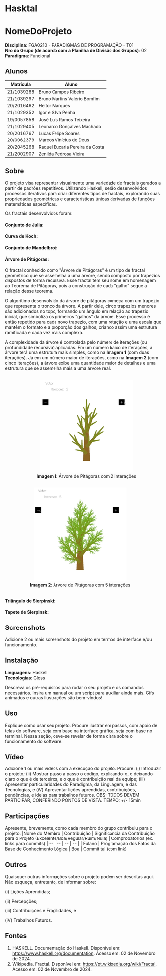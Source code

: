 # Hasktal

# NomeDoProjeto
**Disciplina**: FGA0210 - PARADIGMAS DE PROGRAMAÇÃO - T01 <br>
**Nro do Grupo (de acordo com a Planilha de Divisão dos Grupos)**: 02<br>
**Paradigma**: Funcional<br>

## Alunos
|Matrícula | Aluno |
| -- | -- |
| 21/1039288  |  Bruno Campos Ribeiro |
| 21/1039297  |  Bruno Martins Valério Bomfim |
| 20/2016462  |  Heitor Marques|
| 21/1029352  |  Igor e Silva Penha |
| 19/0057858  |  José Luís Ramos Teixeira |
| 21/1029405  |  Leonardo Gonçalves Machado |
| 20/2016767  |  Lucas Felipe Soares |
| 20/0062379  |  Marcos Vinícius de Deus |
| 20/2045268  |  Raquel Eucaria Pereira da Costa |
| 21/2002907  |  Zenilda Pedrosa Vieira |


## Sobre 
O projeto visa representar visualmente uma variedade de fractais gerados a partir de padrões repetitivos. Utilizando Haskell, serão desenvolvidos processos iterativos para criar diferentes tipos de fractais, explorando suas propriedades geométricas e características únicas derivadas de funções matemáticas específicas. 

Os fractais desenvolvidos foram:

#### Conjunto de Julia:

#### Curva de Koch:

#### Conjunto de Mandelbrot:

#### Árvore de Pitágoras:
O fractal conhecido como "Árvore de Pitágoras" é um tipo de fractal geométrico que se assemelha a uma árvore, sendo composto por trapezios dispostos de forma recursiva. Esse fractal tem seu nome em homenagem ao Teorema de Pitágoras, pois a construção de cada "galho" segue a relação desse teorema.

O algoritimo desenvolvido da árvore de pitágoras começa com um trapezio que representa o tronco da árvore. A partir dele, cinco trapezios menores são adicionados no topo, formando um ângulo em relação ao trapezio inicial, que simboliza os primeiros "galhos" da árvore. Esse processo é então repetido para cada novo trapezio, com uma rotação e uma escala que mantêm o formato e a proporção dos galhos, criando assim uma estrutura ramificada e cada vez mais complexa.

A complexidade da árvore é controlada pelo número de iterações (ou profundidade recursiva) aplicadas. Em um número baixo de iterações, a árvore terá uma estrutura mais simples, como na **Imagem 1** (com duas iterações). Já em um número maior de iterações, como na **Imagem 2** (com cinco iterações), a árvore exibe uma quantidade maior de detalhes e uma estrutura que se assemelha mais a uma árvore real.

<div align="center">
  <figure style="display: inline-block; margin-right: 20px;">
    <img src="imgs/PythagorasTree2.png" width="300" />
    <figcaption><strong>Imagem 1</strong>: Árvore de Pitágoras com 2 interações</figcaption>
  </figure>
  <figure style="display: inline-block; margin-left: 20px;">
    <img src="imgs/PythagorasTree5.png" width="300" />
    <figcaption><strong>Imagem 2</strong>: Árvore de Pitágoras com 5 interações</figcaption>
  </figure>
</div>



#### Triângulo de Sierpinski:

#### Tapete de Sierpinsk:


## Screenshots
Adicione 2 ou mais screenshots do projeto em termos de interface e/ou funcionamento.

## Instalação 
**Linguagens**: Haskell<br>
**Tecnologias**: Gloss<br>

Descreva os pré-requisitos para rodar o seu projeto e os comandos necessários.
Insira um manual ou um script para auxiliar ainda mais.
Gifs animados e outras ilustrações são bem-vindos!

## Uso 
Explique como usar seu projeto.
Procure ilustrar em passos, com apoio de telas do software, seja com base na interface gráfica, seja com base no terminal.
Nessa seção, deve-se revelar de forma clara sobre o funcionamento do software.

## Vídeo
Adicione 1 ou mais vídeos com a execução do projeto.
Procure: 
(i) Introduzir o projeto;
(ii) Mostrar passo a passo o código, explicando-o, e deixando claro o que é de terceiros, e o que é contribuição real da equipe;
(iii) Apresentar particularidades do Paradigma, da Linguagem, e das Tecnologias, e
(iV) Apresentar lições aprendidas, contribuições, pendências, e ideias para trabalhos futuros.
OBS: TODOS DEVEM PARTICIPAR, CONFERINDO PONTOS DE VISTA.
TEMPO: +/- 15min

## Participações
Apresente, brevemente, como cada membro do grupo contribuiu para o projeto.
|Nome do Membro | Contribuição | Significância da Contribuição para o Projeto (Excelente/Boa/Regular/Ruim/Nula) | Comprobatórios (ex. links para commits)
| -- | -- | -- | -- |
| Fulano  |  Programação dos Fatos da Base de Conhecimento Lógica | Boa | Commit tal (com link)

## Outros 
Quaisquer outras informações sobre o projeto podem ser descritas aqui. Não esqueça, entretanto, de informar sobre:

(i) Lições Aprendidas;

(ii) Percepções;

(iii) Contribuições e Fragilidades, e

(iV) Trabalhos Futuros.


## Fontes
1. HASKELL. Documentação do Haskell. Disponível em: <https://www.haskell.org/documentation>. Acesso em: 02 de Novembro de 2024.
2. Wikipedia. Fractal. Disponível em: <https://pt.wikipedia.org/wiki/Fractal>. Acesso em: 02 de Novembro de 2024.
